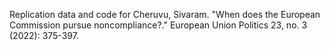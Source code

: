 Replication data and code for Cheruvu, Sivaram. "When does the European Commission pursue noncompliance?." European Union Politics 23, no. 3 (2022): 375-397.
